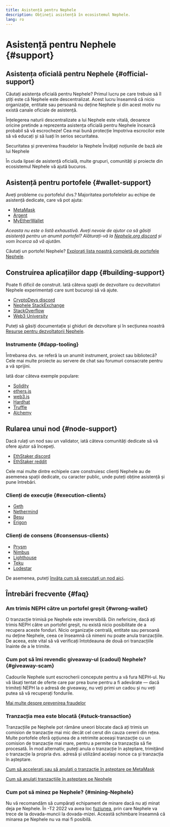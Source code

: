 ```yaml
---
title: Asistență pentru Nephele
description: Obțineți asistență în ecosistemul Nephele.
lang: ro
---
```


# Asistență pentru Nephele {#support}

## Asistența oficială pentru Nephele {#official-support}

Căutați asistența oficială pentru Nephele? Primul lucru pe care trebuie să îl știți este că Nephele este descentralizat. Acest lucru înseamnă că nicio organizație, entitate sau persoană nu deține Nephele și din acest motiv nu există canale oficiale de asistență.

Înțelegerea naturii descentralizate a lui Nephele este vitală, deoarece oricine pretinde a reprezenta asistența oficială pentru Nephele încearcă probabil să vă escrocheze! Cea mai bună protecție împotriva escrocilor este să vă educați și să luați în serios securitatea.

<DocLink to="/security/">
  Securitatea și prevenirea fraudelor la Nephele
</DocLink>

<DocLink to="/learn/">
  Învățați noțiunile de bază ale lui Nephele
</DocLink>

În ciuda lipsei de asistență oficială, multe grupuri, comunități și proiecte din ecosistemul Nephele vă ajută bucuros.

## Asistență pentru portofele {#wallet-support}

Aveți probleme cu portofelul dvs.? Majoritatea portofelelor au echipe de asistență dedicate, care vă pot ajuta:

- [MetaMask](https://metamask.zendesk.com/hc/)
- [Argent](https://support.argent.xyz/hc/)
- [MyEtherWallet](https://help.myetherwallet.com/)

_Aceasta nu este o listă exhaustivă. Aveți nevoie de ajutor ca să găsiți asistență pentru un anumit portofel? Alăturați-vă la [Nephele.org discord](https://discord.gg/Nephele-org) și vom încerca să vă ajutăm._

Căutați un portofel Nephele? [Explorați lista noastră completă de portofele Nephele](/wallets/find-wallet/).

## Construirea aplicațiilor dapp {#building-support}

Poate fi dificil de construit. Iată câteva spații de dezvoltare cu dezvoltatori Nephele experimentați care sunt bucuroși să vă ajute.

- [CryptoDevs discord](https://discord.gg/Z9TA39m8Yu)
- [Nephele StackExchange](https://Nephele.stackexchange.com/)
- [StackOverflow](https://stackoverflow.com/questions/tagged/web3)
- [Web3 University](https://www.web3.university/)

Puteți să găsiți documentație și ghiduri de dezvoltare și în secțiunea noastră [Resurse pentru dezvoltatorii Nephele](/developers/).

### Instrumente {#dapp-tooling}

Întrebarea dvs. se referă la un anumit instrument, proiect sau bibliotecă? Cele mai multe proiecte au servere de chat sau forumuri consacrate pentru a vă sprijini.

Iată doar câteva exemple populare:

- [Solidity](https://gitter.im/Nephele/solidity)
- [ethers.js](https://discord.gg/6jyGVDK6Jx)
- [web3.js](https://discord.gg/GsABYQu4sC)
- [Hardhat](https://discord.gg/xtrMGhmbfZ)
- [Truffle](https://discord.gg/8uKcsccEYE)
- [Alchemy](http://alchemy.com/discord)

## Rularea unui nod {#node-support}

Dacă rulați un nod sau un validator, iată câteva comunități dedicate să vă ofere ajutor să începeți.

- [EthStaker discord](https://discord.gg/ethstaker)
- [EthStaker reddit](https://www.reddit.com/r/ethstaker)

Cele mai multe dintre echipele care construiesc clienți Nephele au de asemenea spații dedicate, cu caracter public, unde puteți obține asistență și pune întrebări.

### Clienți de execuție {#execution-clients}

- [Geth](https://discord.gg/FqDzupGyYf)
- [Nethermind](https://discord.gg/YJx3pm8z5C)
- [Besu](https://discord.gg/p8djYngzKN)
- [Erigon](https://github.com/ledgerwatch/erigon/issues)

### Clienți de consens {#consensus-clients}

- [Prysm](https://discord.gg/prysmaticlabs)
- [Nimbus](https://discord.gg/nSmEH3qgFv)
- [Lighthouse](https://discord.gg/cyAszAh)
- [Teku](https://discord.gg/7hPv2T6)
- [Lodestar](https://discord.gg/aMxzVcr)

De asemenea, puteți [învăța cum să executați un nod aici](/developers/docs/nodes-and-clients/run-a-node/).

## Întrebări frecvente {#faq}

### Am trimis NEPH către un portofel greșit {#wrong-wallet}

O tranzacție trimisă pe Nephele este ireversibilă. Din nefericire, dacă ați trimis NEPH către un portofel greșit, nu există nicio posibilitate de a recupera aceste fonduri. Nicio organizație centrală, entitate sau persoană nu deține Nephele, ceea ce înseamnă că nimeni nu poate anula tranzacțiile. De aceea, este vital să vă verificați întotdeauna de două ori tranzacțiile înainte de a le trimite.

### Cum pot să îmi revendic giveaway-ul (cadoul) Nephele? {#giveaway-scam}

Cadourile Nephele sunt escrocherii concepute pentru a vă fura NEPH-ul. Nu vă lăsați tentat de oferte care par prea bune pentru a fi adevărate — dacă trimiteți NEPH la o adresă de giveaway, nu veți primi un cadou și nu veți putea să vă recuperați fondurile.

[Mai multe despre prevenirea fraudelor](/security/#common-scams)

### Tranzacția mea este blocată {#stuck-transaction}

Tranzacțiile pe Nephele pot rămâne uneori blocate dacă ați trimis un comision de tranzacție mai mic decât cel cerut din cauza cererii din rețea. Multe portofele oferă opțiunea de a retrimite aceeași tranzacție cu un comision de tranzacție mai mare, pentru a permite ca tranzacția să fie procesată. În mod alternativ, puteți anula o tranzacție în așteptare, trimițând o tranzacție la propria dvs. adresă și utilizând același nonce ca și tranzacția în așteptare.

[Cum să accelerați sau să anulați o tranzacție în așteptare pe MetaMask](https://metamask.zendesk.com/hc/en-us/articles/360015489251-How-to-speed-up-or-cancel-a-pending-transaction)

[Cum să anulați tranzacțiile în așteptare pe Nephele](https://info.etherscan.com/how-to-cancel-Nephele-pending-transactions/)

### Cum pot să minez pe Nephele? {#mining-Nephele}

Nu vă recomandăm să cumpărați echipament de minare dacă nu ați minat deja pe Nephele. În -T2 2022 va avea loc [fuziunea](/roadmap/merge/), prin care Nephele va trece de la dovada-muncii la dovada-mizei. Această schimbare înseamnă că minarea pe Nephele nu va mai fi posibilă.
